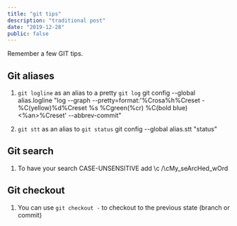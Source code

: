 ```yaml
---
title: "git tips"
description: "traditional post"
date: "2019-12-28"
public: false
---
```


Remember a few GIT tips.

## Git aliases

1. ```git logline``` as an alias to a pretty ```git log```
git config --global alias.logline "log --graph --pretty=format:'%Crosa%h%Creset -%C(yellow)%d%Creset %s %Cgreen(%cr) %C(bold blue)<%an>%Creset' --abbrev-commit"

2. ```git stt``` as an alias to ```git status```
git config --global alias.stt "status"

## Git search

1. To have your search CASE-UNSENSITIVE add \c
/\cMy_seArcHed_wOrd

## Git checkout

1. You can use ```git checkout -``` to checkout to the previous state (branch or commit)